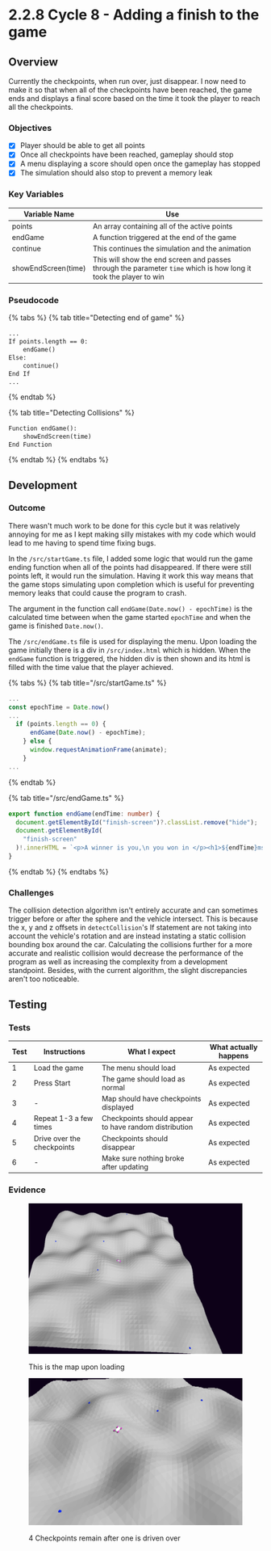 # 2.2.8 Cycle 8 - Adding a finish to the game

## Overview

Currently the checkpoints, when run over, just disappear. I now need to make it so that when all of the checkpoints have been reached, the game ends and displays a final score based on the time it took the player to reach all the checkpoints.

### Objectives

* [x] Player should be able to get all points
* [x] Once all checkpoints have been reached, gameplay should stop
* [x] A menu displaying a score should open once the gameplay has stopped
* [x] The simulation should also stop to prevent a memory leak

### Key Variables

| Variable Name       | Use                                                                                                               |   |
| ------------------- | ----------------------------------------------------------------------------------------------------------------- | - |
| points              | An array containing all of the active points                                                                      |   |
| endGame             | A function triggered at the end of the game                                                                       |   |
| continue            | This continues the simulation and the animation                                                                   |   |
| showEndScreen(time) | This will show the end screen and passes through the parameter `time` which is how long it took the player to win |   |

### Pseudocode

{% tabs %}
{% tab title="Detecting end of game" %}
```
...
If points.length == 0:
    endGame()
Else:
    continue()
End If
...
```
{% endtab %}

{% tab title="Detecting Collisions" %}
```
Function endGame():
    showEndScreen(time)
End Function
```
{% endtab %}
{% endtabs %}

## Development

### Outcome

There wasn't much work to be done for this cycle but it was relatively annoying for me as I kept making silly mistakes with my code which would lead to me having to spend time fixing bugs.

In the `/src/startGame.ts` file, I added some logic that would run the game ending function when all of the points had disappeared. If there were still points left, it would run the simulation. Having it work this way means that the game stops simulating upon completion which is useful for preventing memory leaks that could cause the program to crash.

The argument in the function call `endGame(Date.now() - epochTime)` is the calculated time between when the game started `epochTime` and when the game is finished `Date.now()`.

The `/src/endGame.ts` file is used for displaying the menu. Upon loading the game initially there is a div in `/src/index.html` which is hidden. When the `endGame` function is triggered, the hidden div is then shown and its html is filled with the time value that the player achieved.

{% tabs %}
{% tab title="/src/startGame.ts" %}
```typescript
...
const epochTime = Date.now()
...
  if (points.length == 0) {
      endGame(Date.now() - epochTime);
    } else {
      window.requestAnimationFrame(animate);
    }
...
```
{% endtab %}

{% tab title="/src/endGame.ts" %}
```typescript
export function endGame(endTime: number) {
  document.getElementById("finish-screen")?.classList.remove("hide");
  document.getElementById(
    "finish-screen"
  )!.innerHTML = `<p>A winner is you,\n you won in </p><h1>${endTime}ms</h1>`;
}
```
{% endtab %}
{% endtabs %}

### Challenges

The collision detection algorithm isn't entirely accurate and can sometimes trigger before or after the sphere and the vehicle intersect. This is because the x, y and z offsets in `detectCollision`'s If statement are not taking into account the vehicle's rotation and are instead instating a static collision bounding box around the car. Calculating the collisions further for a more accurate and realistic collision would decrease the performance of the program as well as increasing the complexity from a development standpoint. Besides, with the current algorithm, the slight discrepancies aren't too noticeable.

## Testing

### Tests

| Test | Instructions               | What I expect                                         | What actually happens |
| ---- | -------------------------- | ----------------------------------------------------- | --------------------- |
| 1    | Load the game              | The menu should load                                  | As expected           |
| 2    | Press Start                | The game should load as normal                        | As expected           |
| 3    | -                          | Map should have checkpoints displayed                 | As expected           |
| 4    | Repeat 1-3 a few times     | Checkpoints should appear to have random distribution | As expected           |
| 5    | Drive over the checkpoints | Checkpoints should disappear                          | As expected           |
| 6    | -                          | Make sure nothing broke after updating                | As expected           |

### Evidence

<figure><img src="../.gitbook/assets/image.png" alt=""><figcaption><p>This is the map upon loading</p></figcaption></figure>

<figure><img src="../.gitbook/assets/image (1).png" alt=""><figcaption><p>4 Checkpoints remain after one is driven over</p></figcaption></figure>

